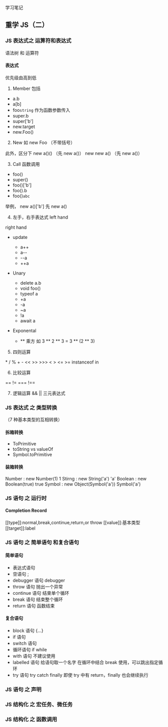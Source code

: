 学习笔记

## 重学 JS（二）

### JS 表达式之 运算符和表达式

语法树 和 运算符

#### 表达式

优先级由高到低

1. Member
   包括

- a.b
- a[b]
- foo`string` 作为函数参数传入
- super.b
- super['b']
- new.target
- new.Foo()

2. New
   如 new Foo （不带括号）

此外，区分下
new a()() （先 new a()）
new new a() （先 new a()）

3. Call
   函数调用

- foo()
- super()
- foo()['b']
- foo().b
- foo()`abc`

举例，
new a()['b']
先 new a()

4. 左手，右手表达式
   left hand

right hand

- update

  - a++
  - a--
  - --a
  - ++a

- Unary

  - delete a.b
  - void foo()
  - typeof a
  - +a
  - -a
  - ~a
  - !a
  - await a

- Exponental
  - \*\* 乘方
    如 3 ** 2 ** 3 = 3 ** (2 ** 3)

5. 四则运算

\* / % + -
<< >> >>>
< > <= >= instanceof in

6. 比较运算

== !=
=== !==

7. 逻辑运算
   && ||
   三元表达式

### JS 表达式 之 类型转换

（7 种基本类型的互相转换）

#### 拆箱转换

- ToPrimitive
- toString vs valueOf
- Symbol.toPrimitive

#### 装箱转换

Number : new Number(1) 1
Stirng : new String('a') 'a'
Boolean : new Boolean(true) true
Symbol : new Object(Symbol('a')) Symbol('a')

### JS 语句 之 运行时

#### Completion Record

[[type]]:normal,break,continue,return,or throw
[[value]]:基本类型
[[target]]:label

### JS 语句 之 简单语句 和复合语句

#### 简单语句

- 表达式语句
- 空语句 ;
- debugger 语句 debugger
- throw 语句 抛出一个异常
- continue 语句 结束单个循环
- break 语句 结束整个循环
- return 语句 函数结束

#### 复合语句

- block 语句 {...}
- if 语句
- switch 语句
- 循环语句 if while
- with 语句 不建议使用
- labelled 语句 给语句取一个名字 在循环中结合 break 使用，可以跳出指定循环
- try 语句 try catch finally
  即使 try 中有 return，finally 也会继续执行

### JS 语句 之 声明

### JS 结构化 之 宏任务、微任务

### JS 结构化 之 函数调用
